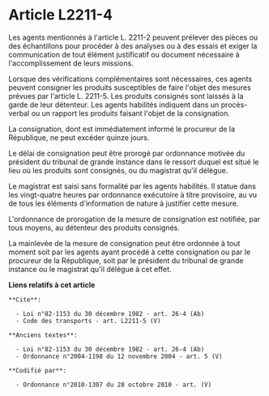 # Article L2211-4

Les agents mentionnés à l'article L. 2211-2 peuvent prélever des pièces ou des échantillons pour procéder à des analyses ou à
des essais et exiger la communication de tout élément justificatif ou document nécessaire à l'accomplissement de leurs
missions. 

Lorsque des vérifications complémentaires sont nécessaires, ces agents peuvent consigner les produits susceptibles de faire
l'objet des mesures prévues par l'article L. 2211-5. Les produits consignés sont laissés à la garde de leur détenteur. Les
agents habilités indiquent dans un procès-verbal ou un rapport les produits faisant l'objet de la consignation. 

La consignation, dont est immédiatement informé le procureur de la République, ne peut excéder quinze jours. 

Le délai de consignation peut être prorogé par ordonnance motivée du président du tribunal de grande instance dans le ressort
duquel est situé le lieu où les produits sont consignés, ou du magistrat qu'il délègue. 

Le magistrat est saisi sans formalité par les agents habilités. Il statue dans les vingt-quatre heures par ordonnance
exécutoire à titre provisoire, au vu de tous les éléments d'information de nature à justifier cette mesure.

L'ordonnance de prorogation de la mesure de consignation est notifiée, par tous moyens, au détenteur des produits consignés. 

La mainlevée de la mesure de consignation peut être ordonnée à tout moment soit par les agents ayant procédé à cette
consignation ou par le procureur de la République, soit par le président du tribunal de grande instance ou le magistrat qu'il
délègue à cet effet.

**Liens relatifs à cet article**

	**Cite**:

	  - Loi n°82-1153 du 30 décembre 1982 - art. 26-4 (Ab)
	  - Code des transports - art. L2211-5 (V)

	**Anciens textes**:

	  - Loi n°82-1153 du 30 décembre 1982 - art. 26-4 (Ab)
	  - Ordonnance n°2004-1198 du 12 novembre 2004 - art. 5 (V)

	**Codifié par**:

	  - Ordonnance n°2010-1307 du 28 octobre 2010 - art. (V)
